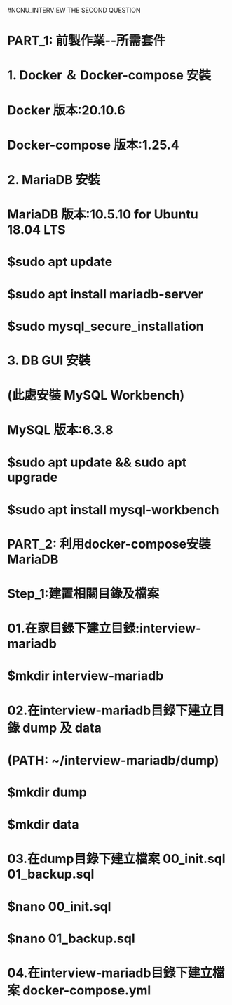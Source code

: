 #NCNU_INTERVIEW THE SECOND QUESTION

# PART_1: 前製作業--所需套件
#        1. Docker ＆ Docker-compose 安裝
#           Docker 版本:20.10.6 
#           Docker-compose 版本:1.25.4
#        2. MariaDB 安裝 
#           MariaDB 版本:10.5.10 for Ubuntu 18.04 LTS
#           
#           $sudo apt update
#           $sudo apt install mariadb-server
#           $sudo mysql_secure_installation
#        3. DB GUI 安裝
#           (此處安裝 MySQL Workbench)
#           MySQL 版本:6.3.8
#           
#           $sudo apt update && sudo apt upgrade
#           $sudo apt install mysql-workbench



# PART_2: 利用docker-compose安裝MariaDB
#        Step_1:建置相關目錄及檔案
#               01.在家目錄下建立目錄:interview-mariadb
#                                 $mkdir interview-mariadb
#               02.在interview-mariadb目錄下建立目錄 dump 及 data
#                  (PATH: ~/interview-mariadb/dump)
#                                 $mkdir dump
#                                 $mkdir data
#               03.在dump目錄下建立檔案 00_init.sql 01_backup.sql 
#                                   $nano 00_init.sql
#                                   $nano 01_backup.sql
#               04.在interview-mariadb目錄下建立檔案 docker-compose.yml
#

#
#
#
#
#
#
#
#

#

#
#
#
#

#
#
#
#
#

#

#
#
#

#
#
